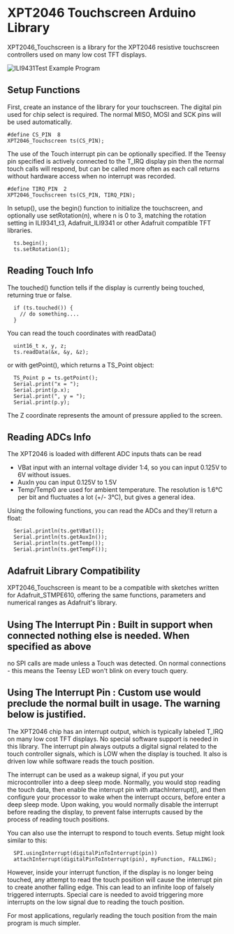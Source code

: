 # XPT2046 Touchscreen Arduino Library

XPT2046_Touchscreen is a library for the XPT2046 resistive touchscreen controllers used on many low cost TFT displays.

![ILI9431Test Example Program](doc/ILI9431Test.jpg)

## Setup Functions

First, create an instance of the library for your touchscreen.  The digital pin
used for chip select is required.  The normal MISO, MOSI and SCK pins will be
used automatically.

    #define CS_PIN  8
    XPT2046_Touchscreen ts(CS_PIN);

The use of the Touch interrupt pin can be optionally specified. If the Teensy
pin specified is actively connected to the T_IRQ display pin then the normal
touch calls will respond, but can be called more often as each call returns
without hardware access when no interrupt was recorded.

    #define TIRQ_PIN  2
    XPT2046_Touchscreen ts(CS_PIN, TIRQ_PIN);

In setup(), use the begin() function to initialize the touchscreen, and
optionally use setRotation(n), where n is 0 to 3, matching the rotation
setting in ILI9341_t3, Adafruit_ILI9341 or other Adafruit compatible TFT
libraries.

      ts.begin();
      ts.setRotation(1);

## Reading Touch Info

The touched() function tells if the display is currently being touched,
returning true or false.

      if (ts.touched()) {
        // do something....
      }

You can read the touch coordinates with readData()

      uint16_t x, y, z;
      ts.readData(&x, &y, &z);

or with getPoint(), which returns a TS_Point object:

      TS_Point p = ts.getPoint();
      Serial.print("x = ");
      Serial.print(p.x);
      Serial.print(", y = ");
      Serial.print(p.y);

The Z coordinate represents the amount of pressure applied to the screen.

## Reading ADCs Info

The XPT2046 is loaded with different ADC inputs thats can be read
 - VBat input with an internal voltage divider 1:4, so you can input 0.125V to 6V without issues. 
 - AuxIn you can input 0.125V to 1.5V
 - Temp/Temp0 are used for ambient temperature. The resolution is 1.6°C per bit and fluctuates a lot (+/- 3°C), but gives a general idea.

Using the following functions, you can read the ADCs and they'll return a float:

      Serial.println(ts.getVBat());
      Serial.println(ts.getAuxIn());
      Serial.println(ts.getTemp());
      Serial.println(ts.getTempF());

## Adafruit Library Compatibility

XPT2046_Touchscreen is meant to be a compatible with sketches written for Adafruit_STMPE610, offering the same functions, parameters and numerical ranges as Adafruit's library.

## Using The Interrupt Pin : Built in support when connected nothing else is needed. When specified as above
no SPI calls are made unless a Touch was detected.  On normal connections - this means the Teensy LED
won't blink on every touch query.

## Using The Interrupt Pin : Custom use would preclude the normal built in usage. The warning below is justified.

The XPT2046 chip has an interrupt output, which is typically labeled T_IRQ on many low cost TFT displays.  No special software support is needed in this library.  The interrupt pin always outputs a digital signal related to the touch controller signals, which is LOW when the display is touched.  It also is driven low while software reads the touch position.

The interrupt can be used as a wakeup signal, if you put your microcontroller into a deep sleep mode.  Normally, you would stop reading the touch data, then enable the interrupt pin with attachInterrupt(), and then configure your processor to wake when the interrupt occurs, before enter a deep sleep mode.  Upon waking, you would normally disable the interrupt before reading the display, to prevent false interrupts caused by the process of reading touch positions.

You can also use the interrupt to respond to touch events.  Setup might look similar to this:

      SPI.usingInterrupt(digitalPinToInterrupt(pin))
      attachInterrupt(digitalPinToInterrupt(pin), myFunction, FALLING);

However, inside your interrupt function, if the display is no longer being touched, any attempt to read the touch position will cause the interrupt pin to create another falling edge.  This can lead to an infinite loop of falsely triggered interrupts.  Special care is needed to avoid triggering more interrupts on the low signal due to reading the touch position.

For most applications, regularly reading the touch position from the main program is much simpler.

